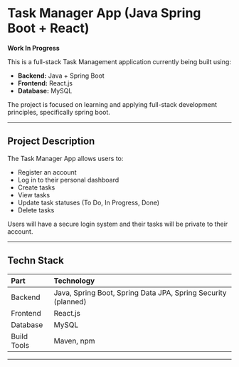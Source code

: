 # Task Manager App (Java Spring Boot + React)

 **Work In Progress** 

This is a full-stack Task Management application currently being built using:

- **Backend:** Java + Spring Boot
- **Frontend:** React.js
- **Database:** MySQL 

The project is focused on learning and applying full-stack development principles, specifically spring boot.

---

##  Project Description

The Task Manager App allows users to:

- Register an account
- Log in to their personal dashboard
- Create tasks
- View tasks
- Update task statuses (To Do, In Progress, Done)
- Delete tasks

Users will have a secure login system and their tasks will be private to their account.

---

##  Techn Stack

| Part | Technology |
|:---|:---|
| Backend | Java, Spring Boot, Spring Data JPA, Spring Security (planned) |
| Frontend | React.js |
| Database | MySQL 
| Build Tools | Maven, npm |
---

